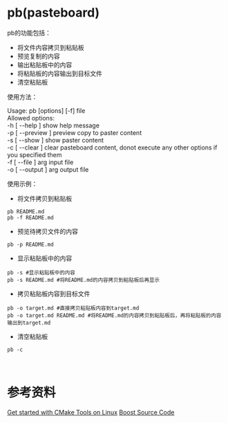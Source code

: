 # pb(pasteboard)
pb的功能包括：
- 将文件内容拷贝到粘贴板
- 预览复制的内容
- 输出粘贴板中的内容
- 将粘贴板的内容输出到目标文件
- 清空粘贴板

使用方法：<br>

Usage: pb [options] [-f] file <br>
Allowed options: <br>
  -h [  --help    ]         show help message <br>
  -p [  --preview ]         preview copy to paster content <br>
  -s [  --show    ]         show paster content <br>
  -c [  --clear   ]         clear pasteboard content, donot execute any other options if you specified them <br>
  -f [  --file    ] arg     input file <br>
  -o [  --output  ] arg     output file <br>

使用示例：
- 将文件拷贝到粘贴板
```shell
pb README.md
pb -f README.md
```
- 预览待拷贝文件的内容
```shell
pb -p README.md
```
- 显示粘贴板中的内容
```shell
pb -s #显示粘贴板中的内容
pb -s README.md #将README.md的内容拷贝到粘贴板后再显示
```
- 拷贝粘贴板内容到目标文件
```shell
pb -o target.md #直接拷贝粘贴板内容到target.md
pb -o target.md README.md #将README.md的内容拷贝到粘贴板后，再将粘贴板的内容输出到target.md
```

- 清空粘贴板
```shell
pb -c
```

<br>

# 参考资料
[Get started with CMake Tools on Linux](https://code.visualstudio.com/docs/cpp/cmake-linux#:~:text=Get%20started%20with%20CMake%20Tools%20on%20Linux%20CMake,tool%20files%20specific%20to%20your%20compiler%20and%20platform.)
[Boost Source Code](https://github.com/boostorg/boost)